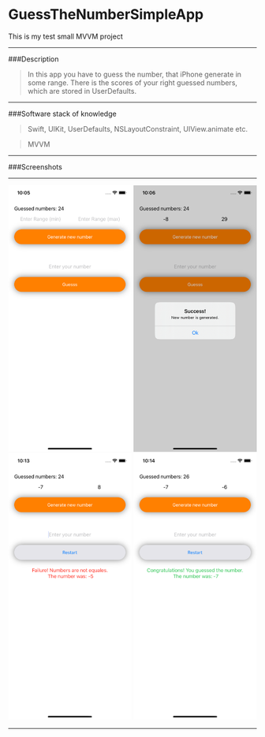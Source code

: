 # GuessTheNumberSimpleApp
This is my test small MVVM project
***
###Description
>In this app you have to guess the number, that iPhone generate in
some range. There is the scores of your right guessed numbers, which
are stored in UserDefaults.
***
###Software stack of knowledge
>Swift, UIKit, UserDefaults, NSLayoutConstraint, UIView.animate etc.

>MVVM
***
###Screenshots
***
<img src="Screenshots/1.png" width="250">
<img src="Screenshots/2.png" width="250">
<img src="Screenshots/3.png" width="250">
<img src="Screenshots/4.png" width="250">

***
